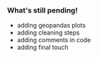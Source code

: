 ### What's still pending!
 - adding geopandas plots
 - adding cleaning steps
 - adding comments in code
 - adding final touch